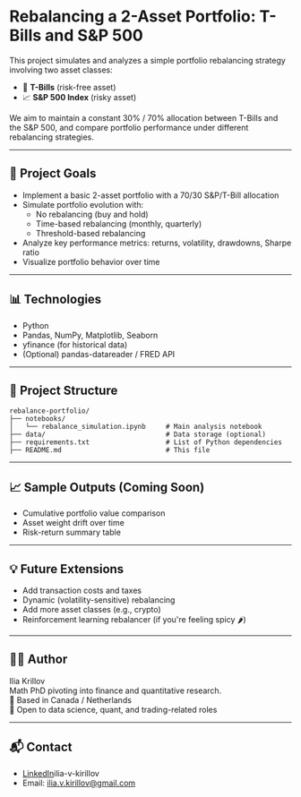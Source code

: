# Rebalancing a 2-Asset Portfolio: T-Bills and S&P 500

This project simulates and analyzes a simple portfolio rebalancing strategy involving two asset classes:
- 🧾 **T-Bills** (risk-free asset)
- 📈 **S&P 500 Index** (risky asset)

We aim to maintain a constant 30% / 70% allocation between T-Bills and the S&P 500, and compare portfolio performance under different rebalancing strategies.

---

## 🚀 Project Goals

- Implement a basic 2-asset portfolio with a 70/30 S&P/T-Bill allocation
- Simulate portfolio evolution with:
  - No rebalancing (buy and hold)
  - Time-based rebalancing (monthly, quarterly)
  - Threshold-based rebalancing
- Analyze key performance metrics: returns, volatility, drawdowns, Sharpe ratio
- Visualize portfolio behavior over time

---

## 📊 Technologies

- Python
- Pandas, NumPy, Matplotlib, Seaborn
- yfinance (for historical data)
- (Optional) pandas-datareader / FRED API

---

## 📁 Project Structure

```
rebalance-portfolio/
├── notebooks/
│   └── rebalance_simulation.ipynb     # Main analysis notebook
├── data/                              # Data storage (optional)
├── requirements.txt                   # List of Python dependencies
├── README.md                          # This file
```

---

## 📈 Sample Outputs (Coming Soon)

- Cumulative portfolio value comparison
- Asset weight drift over time
- Risk-return summary table

---

## 💡 Future Extensions

- Add transaction costs and taxes
- Dynamic (volatility-sensitive) rebalancing
- Add more asset classes (e.g., crypto)
- Reinforcement learning rebalancer (if you're feeling spicy 🌶️)

---

## 👨‍💻 Author

Ilia Krillov  
Math PhD pivoting into finance and quantitative research.  
📍 Based in Canada / Netherlands  
🚀 Open to data science, quant, and trading-related roles

---

## 📬 Contact

- [LinkedIn](https://www.linkedin.com/)ilia-v-kirillov
- Email: ilia.v.kirillov@gmail.com
